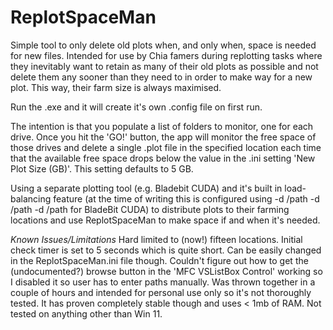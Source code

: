 # ReplotSpaceMan
Simple tool to only delete old plots when, and only when, space is needed for new files.  Intended for use by Chia famers during replotting tasks where they inevitably want to retain as many of their old plots as possible and not delete them any sooner than they need to in order to make way for a new plot. This way, their farm size is always maximised.

Run the .exe and it will create it's own .config file on first run.

The intention is that you populate a list of folders to monitor, one for each drive. Once you hit the 'GO!' button, the app will monitor the free space of those drives and delete a single .plot file in the specified location each time that the available free space drops below the value in the .ini setting 'New Plot Size (GB)'.  This setting defaults to 5 GB.

Using a separate plotting tool (e.g. Bladebit CUDA) and it's built in load-balancing feature (at the time of writing this is configured using -d /path -d /path -d /path for BladeBit CUDA) to distribute plots to their farming locations and use ReplotSpaceMan to make space if and when it's needed.

*Known Issues/Limitations*
Hard limited to (now!) fifteen locations.
Initial check timer is set to 5 seconds which is quite short. Can be easily changed in the ReplotSpaceMan.ini file though.
Couldn't figure out how to get the (undocumented?) browse button in the 'MFC VSListBox Control' working so I disabled it so user has to enter paths manually.
Was thrown together in a couple of hours and intended for personal use only so it's not thoroughly tested. It has proven completely stable though and uses < 1mb of RAM.
Not tested on anything other than Win 11.

